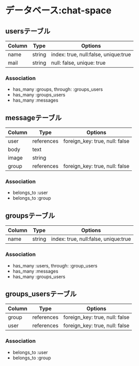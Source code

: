 # データベース:chat-space

## usersテーブル

|Column|Type|Options|
|------|----|-------|
|name|string|index: true, null:false, unique:true|
|mail|string|null: false, unique: true|

### Association
- has_many :groups, through: :groups_users
- has_many :groups_users
- has_many :messages


## messageテーブル

|Column|Type|Options|
|------|----|-------|
|user|references|foreign_key: true, null: false|
|body|text||
|image|string||
|group|references|foreign_key: true, null: false|


### Association
- belongs_to :user
- belongs_to :group


## groupsテーブル

|Column|Type|Options|
|------|----|-------|
|name|string|index: true, null:false, unique:true|

### Association

- has_many :users, through: :group_users
- has_many :messages
- has_many :groups_users


## groups_usersテーブル

|Column|Type|Options|
|------|----|-------|
|group|references|foreign_key: true, null: false|
|user|references|foreign_key: true, null: false|

### Association
- belongs_to :user
- belongs_to :group
